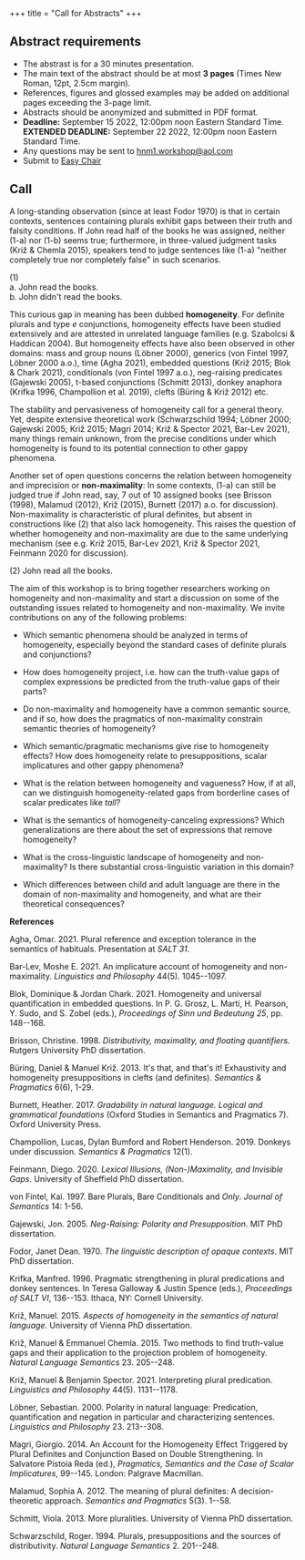 +++
title = "Call for Abstracts"
+++

## Abstract requirements
  
  - The abstrast is for a 30 minutes presentation.
  - The main text of the abstract should be at most **3
pages** (Times New Roman, 12pt, 2.5cm margin). 
  - References, figures and glossed examples may be added on additional pages exceeding the 3-page
limit. 
  - Abstracts should be anonymized and submitted in PDF format.
  - <span class="strikeout">**Deadline:** September 15 2022, 12:00pm noon Eastern Standard Time.</span>  
  **EXTENDED DEADLINE:** September 22 2022, 12:00pm noon Eastern Standard Time.
  - Any questions may be sent to [hnm1.workshop@aol.com](mailto:hnm1.workshop@aol.com)
  - Submit to [Easy Chair](https://easychair.org/my/conference?conf=hnm1)


## Call

A long-standing observation (since at least Fodor 1970) is that in
certain contexts, sentences containing plurals exhibit gaps between
their truth and falsity conditions. If John read half of the books he
was assigned, neither (1-a) nor (1-b) seems true; furthermore, in
three-valued judgment tasks (Križ & Chemla 2015), speakers tend to judge
sentences like (1-a) "neither completely true nor completely false" in
such scenarios.

\(1\)  
a.  John read the books.  
b\. John didn't read the books.

This curious gap in meaning has been dubbed **homogeneity**. For
definite plurals and type *e* conjunctions, homogeneity effects have been
studied extensively and are attested in unrelated language families
(e.g. Szabolcsi & Haddican 2004). But homogeneity effects have also been
observed in other domains: mass and group nouns (Löbner 2000), generics
(von Fintel 1997, Löbner 2000 a.o.), time (Agha 2021), embedded
questions (Križ 2015; Blok & Chark 2021), conditionals (von Fintel 1997
a.o.), neg-raising predicates (Gajewski 2005), t-based conjunctions
(Schmitt 2013), donkey anaphora (Krifka 1996, Champollion et al. 2019),
clefts (Büring & Križ 2012) etc.

The stability and pervasiveness of homogeneity call for a general
theory. Yet, despite extensive theoretical work (Schwarzschild 1994;
Löbner 2000; Gajewski 2005; Križ 2015; Magri 2014; Križ & Spector 2021,
Bar-Lev 2021), many things remain unknown, from the precise conditions
under which homogeneity is found to its potential connection to other
gappy phenomena.

Another set of open questions concerns the relation between homogeneity
and imprecision or **non-maximality**: In some contexts, (1-a) can still
be judged true if John read, say, 7 out of 10 assigned books (see
Brisson (1998), Malamud (2012), Križ (2015), Burnett (2017) a.o. for
discussion). Non-maximality is characteristic of plural definites, but
absent in constructions like (2) that also lack homogeneity. This raises
the question of whether homogeneity and non-maximality are due to the
same underlying mechanism (see e.g. Križ 2015, Bar-Lev 2021, Križ &
Spector 2021, Feinmann 2020 for discussion).

\(2\) John read all the books.

The aim of this workshop is to bring together researchers working on
homogeneity and non-maximality and start a discussion on some of the
outstanding issues related to homogeneity and non-maximality. We invite
contributions on any of the following problems:

-   Which semantic phenomena should be analyzed in terms of homogeneity, especially beyond the standard cases of definite plurals and conjunctions?

-   How does homogeneity project, i.e. how can the truth-value gaps of complex expressions be predicted from the truth-value gaps of their parts?

-   Do non-maximality and homogeneity have a common semantic source, and if so, how does the pragmatics of non-maximality constrain semantic theories of homogeneity?

-   Which semantic/pragmatic mechanisms give rise to homogeneity effects? How does homogeneity relate to presuppositions, scalar implicatures and other gappy phenomena?

-   What is the relation between homogeneity and vagueness? How, if at all, can we distinguish homogeneity-related gaps from borderline cases of scalar predicates like *tall*?

-   What is the semantics of homogeneity-canceling expressions? Which generalizations are there about the set of expressions that remove homogeneity?

-   What is the cross-linguistic landscape of homogeneity and non-maximality? Is there substantial cross-linguistic variation in this domain?

-   Which differences between child and adult language are there in the domain of non-maximality and homogeneity, and what are their theoretical consequences?

**References**

Agha, Omar. 2021. Plural reference and exception tolerance in the
semantics of habituals. Presentation at *SALT 31*.

Bar-Lev, Moshe E. 2021. An implicature account of homogeneity and
non-maximality. *Linguistics and Philosophy* 44(5). 1045--1097.

Blok, Dominique & Jordan Chark. 2021. Homogeneity and universal
quantification in embedded questions. In P. G. Grosz, L. Martí, H.
Pearson, Y. Sudo, and S. Zobel (eds.), *Proceedings of Sinn und
Bedeutung 25*, pp. 148--168.

Brisson, Christine. 1998. *Distributivity, maximality, and floating
quantifiers.* Rutgers University PhD dissertation.

Büring, Daniel & Manuel Križ. 2013. It\'s that, and that\'s it!
Exhaustivity and homogeneity presuppositions in clefts (and definites).
*Semantics & Pragmatics* 6(6), 1-29.

Burnett, Heather. 2017. *Gradability in natural language. Logical and
grammatical foundations* (Oxford Studies in Semantics and Pragmatics 7).
Oxford University Press.

Champollion, Lucas, Dylan Bumford and Robert Henderson. 2019. Donkeys
under discussion. *Semantics & Pragmatics* 12(1).

Feinmann, Diego. 2020. *Lexical Illusions, (Non-)Maximality, and
Invisible Gaps*. University of Sheffield PhD dissertation.

von Fintel, Kai. 1997. Bare Plurals, Bare Conditionals and *Only*.
*Journal of Semantics* 14: 1-56.

Gajewski, Jon. 2005. *Neg-Raising: Polarity and Presupposition*. MIT PhD
dissertation.

Fodor, Janet Dean. 1970. *The linguistic description of opaque
contexts*. MIT PhD dissertation.

Krifka, Manfred. 1996. Pragmatic strengthening in plural predications
and donkey sentences. In Teresa Galloway & Justin Spence (eds.),
*Proceedings of SALT VI*, 136--153. Ithaca, NY: Cornell University.

Križ, Manuel. 2015. *Aspects of homogeneity in the semantics of natural
language.* University of Vienna PhD dissertation.

Križ, Manuel & Emmanuel Chemla. 2015. Two methods to find truth-value
gaps and their application to the projection problem of homogeneity.
*Natural Language Semantics* 23. 205--248.

Križ, Manuel & Benjamin Spector. 2021. Interpreting plural predication.
*Linguistics and Philosophy* 44(5). 1131--1178.

Löbner, Sebastian. 2000. Polarity in natural language: Predication,
quantification and negation in particular and characterizing sentences.
*Linguistics and Philosophy* 23. 213--308.

Magri, Giorgio. 2014. An Account for the Homogeneity Effect Triggered by
Plural Definites and Conjunction Based on Double Strengthening. In
Salvatore Pistoia Reda (ed.), *Pragmatics, Semantics and the Case of
Scalar Implicatures*, 99--145. London: Palgrave Macmillan.

Malamud, Sophia A. 2012. The meaning of plural definites: A
decision-theoretic approach. *Semantics and Pragmatics* 5(3). 1--58.

Schmitt, Viola. 2013. More pluralities. University of Vienna PhD
dissertation.

Schwarzschild, Roger. 1994. Plurals, presuppositions and the sources of
distributivity. *Natural Language Semantics* 2. 201--248.



